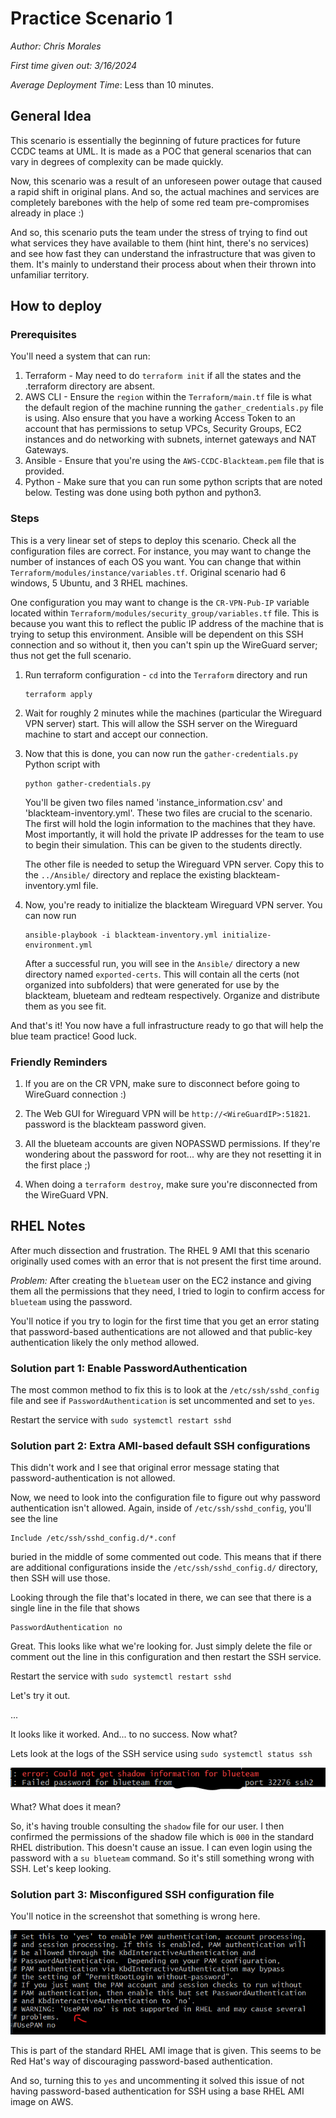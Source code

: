 # Practice Scenario 1
*Author: Chris Morales*

*First time given out: 3/16/2024*

*Average Deployment Time*: Less than 10 minutes.

## General Idea
This scenario is essentially the beginning of future practices for future CCDC teams at UML. It is made as a POC that general scenarios that can vary in degrees of complexity can be made quickly. 

Now, this scenario was a result of an unforeseen power outage that caused a rapid shift in original plans. And so, the actual machines and services are completely barebones with the help of some red team pre-compromises already in place :)

And so, this scenario puts the team under the stress of trying to find out what services they have available to them (hint hint, there's no services) and see how fast they can understand the infrastructure that was given to them. It's mainly to understand their process about when their thrown into unfamiliar territory.

## How to deploy

### Prerequisites
You'll need a system that can run:
1) Terraform - May need to do `terraform init` if all the states and the .terraform directory are absent.
2) AWS CLI - Ensure the `region` within the `Terraform/main.tf` file is what the default region of the machine running the `gather_credentials.py` file is using. Also ensure that you have a working Access Token to an account that has permissions to setup VPCs, Security Groups, EC2 instances and do networking with subnets, internet gateways and NAT Gateways.
3) Ansible - Ensure that you're using the `AWS-CCDC-Blackteam.pem` file that is provided.
4) Python - Make sure that you can run some python scripts that are noted below. Testing was done using both python and python3.


### Steps
This is a very linear set of steps to deploy this scenario. Check all the configuration files are correct. For instance, you may want to change the number of instances of each OS you want. You can change that within `Terraform/modules/instance/variables.tf`. Original scenario had 6 windows, 5 Ubuntu, and 3 RHEL machines.

One configuration you may want to change is the `CR-VPN-Pub-IP` variable located within `Terraform/modules/security_group/variables.tf` file. This is because you want this to reflect the public IP address of the machine that is trying to setup this environment. Ansible will be dependent on this SSH connection and so without it, then you can't spin up the WireGuard server; thus not get the full scenario.

1. Run terraform configuration - `cd` into the `Terraform` directory and run
    ```
    terraform apply
    ```

2. Wait for roughly 2 minutes while the machines (particular the Wireguard VPN server) start. This will allow the SSH server on the Wireguard machine to start and accept our connection.
3. Now that this is done, you can now run the `gather-credentials.py` Python script with 
   ```
   python gather-credentials.py
   ```
    You'll be given two files named 'instance_information.csv' and 'blackteam-inventory.yml'. These two files are crucial to the scenario. The first will hold the login information to the machines that they have. Most importantly, it will hold the private IP addresses for the team to use to begin their simulation. This can be given to the students directly. 

    The other file is needed to setup the Wireguard VPN server. Copy this to the `../Ansible/` directory and replace the existing blackteam-inventory.yml file.

4. Now, you're ready to initialize the blackteam Wireguard VPN server. You can now run

    ```
    ansible-playbook -i blackteam-inventory.yml initialize-environment.yml
    ```

    After a successful run, you will see in the `Ansible/` directory a new directory named `exported-certs`. This will contain all the certs (not organized into subfolders) that were generated for use by the blackteam, blueteam and redteam respectively. Organize and distribute them as you see fit.


And that's it! You now have a full infrastructure ready to go that will help the blue team practice! Good luck.

### Friendly Reminders

1. If you are on the CR VPN, make sure to disconnect before going to WireGuard connection :)

2. The Web GUI for Wireguard VPN will be `http://<WireGuardIP>:51821`. password is the blackteam password given.

3. All the blueteam accounts are given NOPASSWD permissions. If they're wondering about the password for root... why are they not resetting it in the first place ;)

4. When doing a `terraform destroy`, make sure you're disconnected from the WireGuard VPN.


## RHEL Notes
After much dissection and frustration. The RHEL 9 AMI that this scenario originally used comes with an error that is not present the first time around.

*Problem:* After creating the `blueteam` user on the EC2 instance and giving them all the permissions that they need, I tried to login to confirm access for `blueteam` using the password.

You'll notice if you try to login for the first time that you get an error stating that password-based authentications are not allowed and that public-key authentication likely the only method allowed.


### Solution part 1: Enable PasswordAuthentication

The most common method to fix this is to look at the `/etc/ssh/sshd_config` file and see if `PasswordAuthentication` is set uncommented and set to `yes`. 

Restart the service with `sudo systemctl restart sshd`


### Solution part 2: Extra AMI-based default SSH configurations

This didn't work and I see that original error message stating that password-authentication is not allowed. 

Now, we need to look into the configuration file to figure out why password authentication isn't allowed. Again, inside of `/etc/ssh/sshd_config`, you'll see the line

```
Include /etc/ssh/sshd_config.d/*.conf
```

buried in the middle of some commented out code. This means that if there are additional configurations inside the `/etc/ssh/sshd_config.d/` directory, then SSH will use those.


Looking through the file that's located in there, we can see that there is a single line in the file that shows

```
PasswordAuthentication no
```

Great. This looks like what we're looking for. Just simply delete the file or comment out the line in this configuration and then restart the SSH service.

Restart the service with `sudo systemctl restart sshd`


Let's try it out.

...

It looks like it worked. And... to no success. Now what? 

Lets look at the logs of the SSH service using `sudo systemctl status ssh`

![](Images/SSHD-Status-Shadow-Error.png)

What? What does it mean?

So, it's having trouble consulting the `shadow` file for our user. I then confirmed the permissions of the shadow file which is `000` in the standard RHEL distribution. This doesn't cause an issue. I can even login using the password with a `su blueteam` command. So it's still something wrong with SSH. Let's keep looking.




### Solution part 3: Misconfigured SSH configuration file
You'll notice in the screenshot that something is wrong here.

![](Images/SSHD-Pam-Misconfiguration.png)

This is part of the standard RHEL AMI image that is given. This seems to be Red Hat's way of discouraging password-based authentication.

And so, turning this to `yes` and uncommenting it solved this issue of not having password-based authentication for SSH using a base RHEL AMI image on AWS.